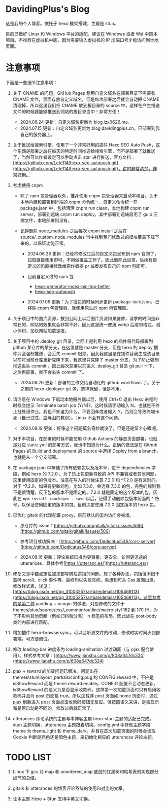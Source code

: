 # DavidingPlus's Blog

这是我的个人博客。依托于 hexo 框架搭建，主题是 stun。

目前已做好 Linux 和 Windows 平台的适配，建议在 Windows 或者 Wsl 中跑本项目。不推荐在虚拟机中跑，因为需要输入虚拟机的 IP 加端口号才能访问到本地页面。

# 注意事项

下面是一些细节注意事项：

1. 关于 CNAME 的问题，GitHub Pages 想用自定义域名在部署目录下需要有 CNAME 文件，里面存放自定义域名，但是每次部署之后就会自动把 CNAME 清理掉，所以这里我们把 CNAME 放到根目录的 source 中，这样在产生推送文件的时候就能够推送到网站的根目录当中！非常方便！

   - 2024.06.24 更新：自定义域名更新为 blog.lzx0626.me。
   - 2024.07.15 更新：自定义域名更新为 blog.davidingplus.cn，已部署到我自己的服务器上。

2. 关于推送给搜索引擎，使用了一个非常好用的插件 Hexo SEO Auto Push，这个东西是部署之后在每天的特定时间推送给搜索引擎，而不是部署了就推送了，当然可以作者设定可以手动点击 star 进行推送，官方文档：[https://github.com/Lete114/hexo-seo-autopush.git](https://github.com/Lete114/hexo-seo-autopush.git)，讲的非常清楚，非常好用。

3. 考虑使用 cnpm

   - 除了 npm 包管理器以外，推荐使用 cnpm 包管理器来启动本项目。关于本地构建和部署到远端的 cnpm 命令统一，自定义命令统一在 package.json 中，包括清理 cnpm run clean，本地构建 cnpm run server，部署到远端 cnpm run deploy，其中部署到远端启用了 gulp 压缩文件，本地部署则没有。

   - 记得删除 node_modules 之后每次 cnpm install 之后在 source/_custom_node_modules 当中找到我们修改过的模块覆盖下载下来的，以保证功能正常。

     - 2024.06.26 更新：已经将修改过后的自定义包发布到 npm 官网了，拉取直接使用即可，不用做覆盖工作了。因此删除此目录，后续有自定义的包直接修改给原作者提 pr 或者发布自己的 npm 包即可。

     - 目前自定义过的 npm 包
         - [hexo-generator-index-pin-top-better](https://github.com/DavidingPlus/hexo-generator-index-pin-top-better)
         - [hexo-seo-autopush](https://github.com/Lete114/Hexo-SEO-AutoPush)


      - 2024.07.06 更新：为了拉包的时候同步更新 package-lock.json，已移除 cnpm 包管理器，就使用原生的 npm 包管理器。

4. 关于项目中的图片资源，放到公网上以后图片资源如果臃肿，请求的时间是非常长的，网站的效果就会非常不好，因此这里统一使用 webp 后缀的格式，减小体积，加快网站加载速度。

5. 关于项目中的 .deploy_git 目录，实际上是利用 hexo 的插件将代码部署到 github 某仓库的某分支，在这里就是 master 分支，但是 hexo 的 deploy 插件只会强制推送，会丢失 commit 很烦。因此我这里是在插件替我生成该目录以前将当前仓库重新克隆下来，我这里只克隆了 master 分支，为了防止强制推送丢失 commit ，因此每次部署以前进入 .deploy_git 目录 git pull 一下，之后再部署，就不会丢失 commit 了。

   - 2024.06.26 更新：部署的工作交给自动化的 github workflows 了。关于之前的 hexo-deployer-git 包，选择保留，但是不用。

6. 请注意在 Windows 下启动本地服务器以后，使用 Ctrl+C 退出 Hexo 进程的时候会提示 Terminate batch job (Y/N)?。这时候请手动输入 N，也就是不终止批处理作业，我也不知道为什么。不要回车或者输入 Y，否则会导致终端卡死（自己试过，血与泪的教训）。Linux 不会有这个问题。

   - 2024.08.19 更新：好像这个问题莫名奇妙就没了，但是还是留个心眼吧。

7. 对于本项目，在部署的时候不能使用 Github Actions 的静态页面部署，也就是对应 static.yml 的部署方式，我也不知道为什么。正确的做法是在 Github Pages 的 Build and deployment 的 source 中选择 Deploy from a branch，也就是从一个分支部署。

8. 在 package.json 中存储了所有依赖包以及版本号，位于 dependencies 字段，例如 hexo 的 7.2.0 。为了防止包更新导致的 API 不兼容或者其他问题，这里使用固定的包版本。注意在写入的时候注意 7.2.0 和 ^7.2.0 是有区别的。对于 ^7.2.0，如果有更新的包，比如 7.3.0，会选择 7.3.0 的包，完整的规则我不是很清楚，反正包的版本不是固定的。7.2.0 就是固定的这个版本的包。因此在 `npm install <package> --save` 以后，记得手动删除包版本前面的 ^ 符号，以保证使用固定的版本的包。目前决定使用 7.2.0 固定版本的 hexo 包。

9. 已优化 gitalk 的代理配置 proxy，目前默认的国内访问会被墙。

   - 原仓库的 issue：[https://github.com/gitalk/gitalk/issues/506](https://github.com/gitalk/gitalk/issues/506)


   - 参考项目成功解决：[https://github.com/Dedicatus546/cors-server](https://github.com/Dedicatus546/cors-server)


   - 2024.08.16 更新：评论系统已换为更轻量、更安全、访问更迅速的 utterances，具体参考[https://utteranc.es/](https://utteranc.es/)

10. 修复文章中锚点定位被顶部导航栏遮挡的问题。想了各种办法，包括但不限于监听 scroll、click 事件等，最终均以失败告终。后想到可从 Css 层面出发，修改样式表，详见：[https://blog.csdn.net/qq_31005257/article/details/105469113](https://blog.csdn.net/qq_31005257/article/details/105469113)。这里参考的是第二种 padding + margin 的做法，对应修改的文件于 themes/stun/source/css/_common/outline/macro.styl 162 到 170 行，为了不影响其他页面（例如归档和分类） h 标签的布局，因此放在 post-body 类的内部进行匹配。

11. 增加插件 hexo-browsersync，可以监听源文件的改动，修改时实时同步到部署端。可方便调试。

12. 修改 loading-bar 进度条为 loading-animation 过渡动画（与 pjax 配合使用）。样式参考文章：[https://www.jianshu.com/p/808a647dc324](https://www.jianshu.com/p/808a647dc324)

13. pjax + reward 的加载问题已解决。问题出在 themes\stun\layout\_partials\config.pug 的 CONFIG.reward 中，不应是 isShowReward 而是 theme.reward.enable。CONFIG 配置不会动态更新，isShowReward 的语义为是否显示收款码，这样第一次加载页面时只有启用收款码并且为 post 页面是 true。所以加载非 post 页面如 home 页面时，通过 pjax 刷新进入 post 页面点击收款码按钮无反应。但按照语义来讲，是否显示和是否启动是不同的，修改过后就正常了。

14. utterances 评论系统的主题与本博客主题 hexo-stun 主题的适配已完成。stun 主题切换，utterances 主题跟着切换。config.yml 中修改主题字段 theme 为 theme_light 和 theme_dark。并且在首次加载页面的时候会读取 Cookie 判断是亮色还是暗色主题，来初始化相应的 utterances 评论主题。

# TODO LIST

1. Linux 下 gcc 对 map 和 unordered_map 底层的红黑树和哈希表的实现部分细节的总结。

2. gitalk 和 utterances 的博客评论系统的使用和对比的文章。

3. 让本主题 Hexo + Stun 支持中英文切换。


